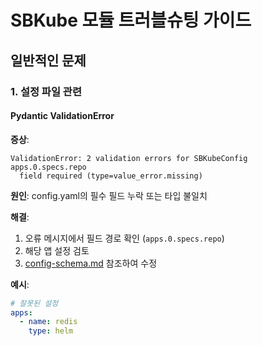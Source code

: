 # SBKube 모듈 트러블슈팅 가이드

## 일반적인 문제

### 1. 설정 파일 관련

#### Pydantic ValidationError

**증상**:

```
ValidationError: 2 validation errors for SBKubeConfig
apps.0.specs.repo
  field required (type=value_error.missing)
```

**원인**: config.yaml의 필수 필드 누락 또는 타입 불일치

**해결**:

1. 오류 메시지에서 필드 경로 확인 (`apps.0.specs.repo`)
1. 해당 앱 설정 검토
1. [config-schema.md](../../../../03-configuration/config-schema.md) 참조하여 수정

**예시**:

```yaml
# 잘못된 설정
apps:
  - name: redis
    type: helm
```
